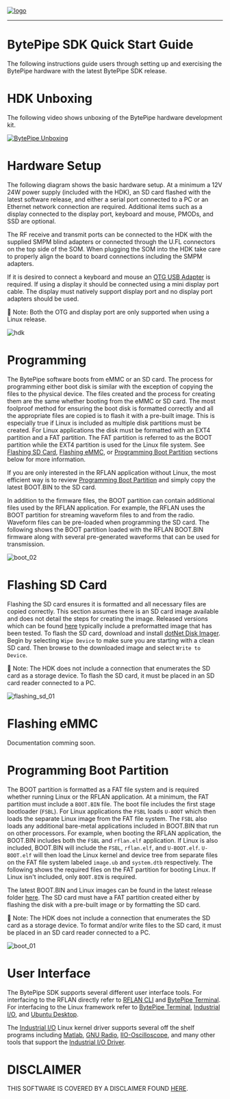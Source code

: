 [![logo](../BytePipe_Logo.png)](../../README.md)

---

# BytePipe SDK Quick Start Guide

The following instructions guide users through setting up and exercising the BytePipe hardware with the latest BytePipe SDK release.

# HDK Unboxing

The following video shows unboxing of the BytePipe hardware development kit.

[![BytePipe Unboxing](docs/../../unboxing_01.png)](https://youtu.be/jkKvJihfD4M)

# Hardware Setup

The following diagram shows the basic hardware setup.  At a minimum a 12V 24W power supply (included with the HDK), an SD card flashed with the latest software release, and either a serial port connected to a PC or an Ethernet network connection are required.  Additional items such as a display connected to the display port, keyboard and mouse, PMODs, and SSD are optional.

The RF receive and transmit ports can be connected to the HDK with the supplied SMPM blind adapters or connected through the U.FL connectors on the top side of the SOM.  When plugging the SOM into the HDK take care to properly align the board to board connections including the SMPM adapters.

If it is desired to connect a keyboard and mouse an [OTG USB Adapter](https://www.amazon.com/UGREEN-Adapter-Samsung-Controller-Smartphone/dp/B00LN3LQKQ/ref=sr_1_5?dchild=1&keywords=usb+otg+adapter&qid=1624389445&sr=8-5) is required.  If using a display it should be connected using a mini display port cable. The display must natively support display port and no display port adapters should be used.

:memo: Note: Both the OTG and display port are only supported when using a Linux release.

![hdk](../hdk/overview.png)


# Programming

The BytePipe software boots from eMMC or an SD card.  The process for programming either boot disk is similar with the exception of copying the files to the physical device.  The files created and the process for creating them are the same whether booting from the eMMC or SD card.  The most foolproof method for ensuring the boot disk is formatted correctly and all the appropriate files are copied is to flash it with a pre-built image.  This is especially true if Linux is included as multiple disk partitions must be created.  For Linux applications the disk must be formatted with an EXT4 partition and a FAT partition.  The FAT partition is referred to as the BOOT partition while the EXT4 partition is used for the Linux file system.  See [Flashing SD Card](#flashing-sd-card), [Flashing eMMC](#flashing-emmc), or [Programming Boot Partition](#programming-boot-partition) sections below for more information.

If you are only interested in the RFLAN application without Linux, the most efficient way is to review [Programming Boot Partition](#programming-boot-partition) and simply copy the latest BOOT.BIN to the SD card.

In addition to the firmware files, the BOOT partition can contain additional files used by the RFLAN application.  For example, the RFLAN uses the BOOT partition for streaming waveform files to and from the radio.  Waveform files can be pre-loaded when programming the SD card.  The following shows the BOOT partition loaded with the RFLAN BOOT.BIN firmware along with several pre-generated waveforms that can be used for transmission.  

![boot_02](boot_02.png)

# Flashing SD Card

Flashing the SD card ensures it is formatted and all necessary files are copied correctly.  This section assumes there is an SD card image available and does not detail the steps for creating the image.  Released versions which can be found [here](https://github.com/NextGenRF-Design-Inc/bytepipe_sdk/releases) typically include a preformatted image that has been tested.  To flash the SD card, download and install [dotNet Disk Imager](https://sourceforge.net/projects/dotnetdiskimager/).  Begin by selecting `Wipe Device` to make sure you are starting with a clean SD card.  Then browse to the downloaded image and select `Write to Device`.  

:memo: Note: The HDK does not include a connection that enumerates the SD card as a storage device.  To flash the SD card, it must be placed in an SD card reader connected to a PC.

![flashing_sd_01](flashing_sd_01.png)

# Flashing eMMC

Documentation comming soon.

# Programming Boot Partition

The BOOT partition is formatted as a FAT file system and is required whether running Linux or the RFLAN application.  At a minimum, the FAT partition must include a `BOOT.BIN` file.  The boot file includes the first stage bootloader (`FSBL`).  For Linux applications the `FSBL` loads `U-BOOT` which then loads the separate Linux image from the FAT file system.  The `FSBL` also loads any additional bare-metal applications included in BOOT.BIN that run on other processors.  For example, when booting the RFLAN application, the BOOT.BIN includes both the `FSBL` and `rflan.elf` application.  If Linux is also included, BOOT.BIN will include the `FSBL`, `rflan.elf`, and `U-BOOT.elf`.  `U-BOOT.elf` will then load the Linux kernel and device tree from separate files on the FAT file system labeled `image.ub` and `system.dtb` respectively.  The following shows the required files on the FAT partition for booting Linux.  If Linux isn't included, only `BOOT.BIN` is required. 

The latest BOOT.BIN and Linux images can be found in the latest release folder [here](https://github.com/NextGenRF-Design-Inc/bytepipe_sdk/releases).  The SD card must have a FAT partition created either by flashing the disk with a pre-built image or by formatting the SD card.  

:memo: Note: The HDK does not include a connection that enumerates the SD card as a storage device.  To format and/or write files to the SD card, it must be placed in an SD card reader connected to a PC.

![boot_01](boot_01.png)

# User Interface

The BytePipe SDK supports several different user interface tools.  For interfacing to the RFLAN directly refer to [RFLAN CLI](../RflanCli/RflanCli.md) and [BytePipe Terminal](../BytePipeTerminal/BytePipeTerminal.md).  For interfacing to the Linux framework refer to [BytePipe Terminal](../BytePipeTerminal/BytePipeTerminal.md), [Industrial I/O](../IIO/IIO.md), and [Ubuntu Desktop](../Ubuntu/Ubuntu.md).

The [Industrial I/O](../IIO/IIO.md) Linux kernel driver supports several off the shelf programs including [Matlab](../Matlab/Matlab.md), [GNU Radio](../GnuRadio/GnuRadio.md), [IIO-Oscilloscope](../IIO-Oscilloscope/IIO-Oscilloscope.md), and many other tools that support the [Industrial I/O Driver](https://www.kernel.org/doc/html/v5.0/driver-api/iio/index.html).

# DISCLAIMER

THIS SOFTWARE IS COVERED BY A DISCLAIMER FOUND [HERE](../../DISCLAIMER.md).
